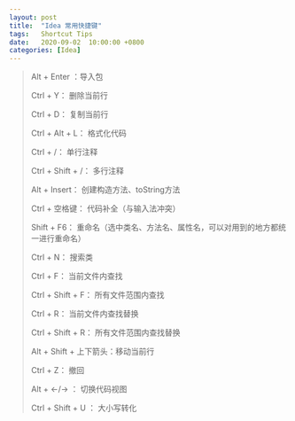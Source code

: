 ```yaml
---
layout: post
title:  "Idea 常用快捷键"
tags:   Shortcut Tips
date:   2020-09-02  10:00:00 +0800
categories: [Idea]
---
```


>Alt + Enter ：导入包
>
>Ctrl + Y： 删除当前行
>
>Ctrl + D： 复制当前行
>
>Ctrl + Alt + L： 格式化代码 
>
>Ctrl + /： 单行注释 
>
>Ctrl + Shift + /： 多行注释 
>
>Alt  + Insert： 创建构造方法、toString方法
>
>Ctrl + 空格键： 代码补全（与输入法冲突） 
>
>Shift + F6： 重命名（选中类名、方法名、属性名，可以对用到的地方都统一进行重命名） 
>
>Ctrl + N： 搜索类 
>
>Ctrl + F： 当前文件内查找 
>
>Ctrl + Shift + F： 所有文件范围内查找 
>
>Ctrl + R： 当前文件内查找替换 
>
>Ctrl + Shift + R： 所有文件范围内查找替换 
>
>Alt + Shift + 上下箭头：移动当前行
>
>Ctrl + Z： 撤回
>
>Alt + ←/→ ： 切换代码视图 
>
> Ctrl + Shift + U ： 大小写转化 